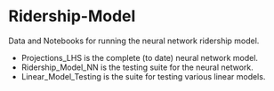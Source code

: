 # Ridership-Model
Data and Notebooks for running the neural network ridership model.

* Projections_LHS is the complete (to date) neural network model.
* Ridership_Model_NN is the testing suite for the neural network.
* Linear_Model_Testing is the suite for testing various linear models.
